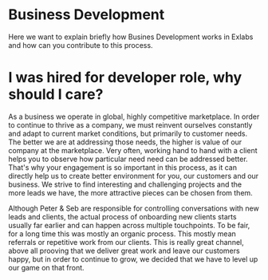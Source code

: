 # Business Development
Here we want to explain briefly how Busines Development works in Exlabs and how can you contribute to this process.

# I was hired for developer role, why should I care?
As a business we operate in global, highly competitive marketplace. In order to continue to thrive as a company, we must reinvent ourselves constantly and adapt to current market conditions, but primarily to customer needs. The better we are at addressing those needs, the higher is value of our company at the marketplace. Very often, working hand to hand with a client helps you to observe how particular need need can be addressed better. That's why your engagement is so important in this process, as it can directly help us to create better environment for you, our customers and our business. We strive to find interesting and challenging projects and the more leads we have, the more attractive pieces can be chosen from them.

Although Peter & Seb are responsible for controlling conversations with new leads and clients, the actual process of onboarding new clients starts usually far earlier and can happen across multiple touchpoints.
To be fair, for a long time this was mostly an organic process. This mostly mean referrals or repetitive work from our clients. This is really great channel, above all prooving that we deliver great work and leave our customers happy, but in order to continue to grow, we decided that we have to level up our game on that front.
